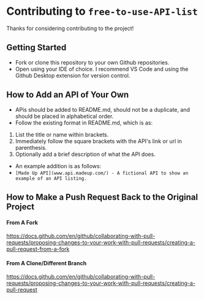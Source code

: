 # Contributing to `free-to-use-API-list`
Thanks for considering contributing to the project!

## Getting Started
* Fork or clone this repository to your own Github repositories.
* Open using your IDE of choice. I recommend VS Code and using the Github Desktop extension for version control.

## How to Add an API of Your Own
* APis should be added to README.md, should not be a duplicate, and should be placed in alphabetical order.
* Follow the existing format in README.md, which is as:
1. List the title or name within brackets.
2. Immediately follow the square brackets with the API's link or url in parenthesis.
3. Optionally add a brief description of what the API does.
* An example addition is as follows:
* `[Made Up API](www.api.madeup.com/) - A fictional API to show an example of an API listing.`

## How to Make a Push Request Back to the Original Project
#### From A Fork
https://docs.github.com/en/github/collaborating-with-pull-requests/proposing-changes-to-your-work-with-pull-requests/creating-a-pull-request-from-a-fork
#### From A Clone/Different Branch
https://docs.github.com/en/github/collaborating-with-pull-requests/proposing-changes-to-your-work-with-pull-requests/creating-a-pull-request




